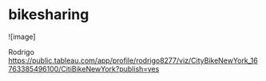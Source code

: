 # bikesharing

![image]

Rodrigo
https://public.tableau.com/app/profile/rodrigo8277/viz/CityBikeNewYork_16763385496100/CitiBikeNewYork?publish=yes






